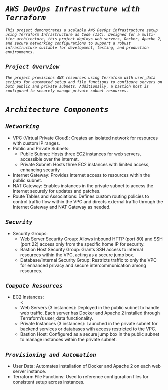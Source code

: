 # _`AWS DevOps Infrastructure with Terraform`_ <br>

_`This project demonstrates a scalable AWS DevOps infrastructure setup using Terraform Infrastructure as Code (IaC). Designed for a multi-tier architecture, this project deploys web servers, Docker, Apache 2, and secure networking configurations to support a robust infrastructure suitable for development, testing, and production environments.`_ <br>

## _`Project Overview`_ 
_`The project provisions AWS resources using Terraform with user_data scripts for automated setup and file functions to configure servers on both public and private subnets. Additionally, a bastion host is configured to securely manage private subnet resources.`_ <br>

# _`Architecture Components`_

## _`Networking`_

<ul>
 <li>VPC (Virtual Private Cloud): Creates an isolated network for resources with custom IP ranges.</li>
 <li>Public and Private Subnets:
 <ul>
   <li>Public Subnet: Hosts three EC2 instances for web servers, accessible over the internet. </li>
   <li>Private Subnet: Hosts three EC2 instances with limited access, enhancing security </li>
 </ul>
 </li>

 <li>Internet Gateway: Provides internet access to resources within the public subnet.</li>

 <li>NAT Gateway: Enables instances in the private subnet to access the internet securely for updates and patches.</li>

 <li>Route Tables and Associations: Defines custom routing policies to control traffic flow within the VPC and directs external traffic through the Internet Gateway and NAT Gateway as needed.</li>

  
</ul>




## _`Security`_

<ul>
  <li>Security Groups:
  <ul>
    <li>Web Server Security Group: Allows inbound HTTP (port 80) and SSH (port 22) access only from the specific home IP for security.</li>
    <li>Bastion Host Security Group: Grants SSH access to internal resources within the VPC, acting as a secure jump box.</li>
    <li>Database/Internal Security Group: Restricts traffic to only the VPC for enhanced privacy and secure intercommunication among resources.</li>
  </ul>
  </li>
</ul>



## _`Compute Resources`_

<ul>
  <li>EC2 Instances:
  <ul><
        <li>Web Servers (3 instances): Deployed in the public subnet to handle web traffic. Each server has Docker and Apache 2 installed through Terraform’s user_data functionality.</li>
        <li>Private Instances (3 instances): Launched in the private subnet for backend services or databases with access restricted to the VPC.</li>
        <li>Bastion Host: Configured as a secure jump box in the public subnet to manage instances within the private subnet.</li>
  </ul>
  
  </li>
</ul>

## _`Provisioning and Automation`_

<ul>
  <li>User Data: Automates installation of Docker and Apache 2 on each web server instance.</li>
  <li>Terraform File Functions: Used to reference configuration files for consistent setup across instances.</li>
</ul>


